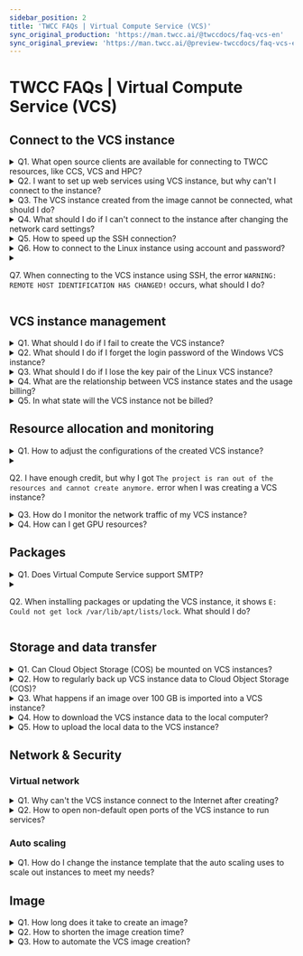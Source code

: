 ```yaml
---
sidebar_position: 2
title: 'TWCC FAQs | Virtual Compute Service (VCS)'
sync_original_production: 'https://man.twcc.ai/@twccdocs/faq-vcs-en' 
sync_original_preview: 'https://man.twcc.ai/@preview-twccdocs/faq-vcs-en'
---
```


# TWCC FAQs | Virtual Compute Service (VCS)

## Connect to the VCS instance
<details>

<summary> Q1. What open source clients are available for connecting to TWCC resources, like CCS, VCS and HPC?</summary>

Third-party open source software such as MobaXterm, PuTTY and VSCode can be used.

</details>

<details>

<summary> Q2. I want to set up web services using VCS instance, but why can't I connect to the instance?</summary>

Please check whether the instance's security group or firewall rules block the connection. For related documents, see:

- [Security Group](https://man.twcc.ai/@twccdocs/doc-vcs-main-en/https%3A%2F%2Fman.twcc.ai%2F%40twccdocs%2Fguide-vcs-sg-en)
- [Basic Virtual Firewall](https://man.twcc.ai/@twccdocs/doc-vcs-main-en/https%3A%2F%2Fman.twcc.ai%2F%40twccdocs%2Fguide-vcs-vnf-en)

</details>

<details>

<summary> Q3. The VCS instance created from the image cannot be connected, what should I do? </summary>

Please check the following two configurations of the VCS instance before creating the image:
1. If you set /etc/fstab to automatically mount the disk, please comment out this setting or add the `nofail` option, otherwise you will be unable to connect to the instance created by the image if cannot find the device.
2. If you are using Ubuntu 18.04 instance, and you have changed the network configurations of /etc/network/interfaces, it will also cause the connection failure.

After checking the above two settings, create an image for the VCS instance again, and use the newly created image to create the VCS instance. If it still failed to connect, please describe the situation in detail and send an e-mail to isupport@twcc.ai, the Technical Support team will assist you to solve the problem.

</details>

<details>

<summary> Q4. What should I do if I can't connect to the instance after changing the network card settings?</summary>

After the network card settings are changed, it might cause a failure to connect to the VCS instance. Therefore, we strongly recommend you not to change the network card settings. Please be careful when operating and deploying.

If you can't connect to the instance, please describe the situation and VCS instance information in detail, and send an e-mail to isupport@twcc.ai, the Technical Support team will assist you to solve the problem.

</details>

<details>

<summary> Q5. How to speed up the SSH connection?</summary>

Please adjust the DNS settings of the VCS instance to make the SSH connection speed faster. The setting method and steps are as follows:

**Step 1.** Enter the command

```
sudo vi /etc/ssh/sshd_config
```

**Step 2.** Press `i` key to enter insert mode<br/>
**Step 3.** Add a line of command

```
Use DNS no
```

**Step 4.** Press `esc` key to exit insert mode, then enter `:wq!`  to save the file.
<br/>

If you still have a slow connection after the modification, please contact the Technical Support: isupport@twcc.ai, and provide your local IP and the result of the traceroute to the instance.


</details>


<details>

<summary> Q6. How to connect to the Linux instance using account and password?</summary>

See [<ins>this document</ins>](https://man.twcc.ai/@twccdocs/doc-vcs-main-en/https%3A%2F%2Fman.twcc.ai%2F%40twccdocs%2Fhowto-vcs-create-usr-linux-en) to connect to the Linux instance using the account and password, which is a solution to losing key pairs or damaging files.

</details>

<details>

<summary> 

Q7. When connecting to the VCS instance using SSH, the error ```WARNING: REMOTE HOST IDENTIFICATION HAS CHANGED!``` occurs, what should I do?

</summary>

The reason for this error is that the certificate stored on the local computer is different from the VCS instance. Therefore, you can avoid this error by deleting the certificate information of the local computer and regenerating it when connecting to the instance. See the following command:


```
ssh-keygen  -f  "/Your_Path/.ssh/known_hosts"  -R  "Public IP"
```


`Your_Path` is the path of your local computer, and the following message will appear when you connect again:


```Are you sure you want to continue connecting (yes/no)? ```
Enter ```Yes``` to connect and generate a new certificate.

</details>

<div style={{height:10+'px'}}></div>


## VCS instance management

<details>

<summary> Q1. What should I do if I fail to create the VCS instance?</summary>

Go to the **VCS Instance Details** page, hover to the **`Unsuccessful`** state, and it will display the creation failure message.
Please take a screenshot of this page (and the creation failure message), together with the project ID and the VCS instance information (ID, image, hardware configuration, etc.) and send an e-mail to isupport@twcc.ai. Technical Support team will assist you to solve the problem.

</details>

<details>

<summary> Q2. What should I do if I forget the login password of the Windows VCS instance?</summary>

When creating a VCS instance, please be sure to save your password properly. If you forget the password, you can delete the instance and re-create it; if you need to save the data and configuration of the original instance, you can create an image of the instance first, and then create a new instance from the image and reset the password.

</details>

<details>

<summary> Q3. What should I do if I lose the key pair of the Linux VCS instance?</summary>

When creating a VCS instance, please be sure to keep your key pair properly. If you lose the key pair, you can delete the instance and re-create it; if you need to save the data and configuration of the original instance, you can create an image of the instance first, and then create a new instance from the image and use the new key pair.

</details>

<details>

<summary> Q4. What are the relationship between VCS instance states and the usage billing?</summary>

| VCS instance state | Instance usage billing| 
| -------- | -------- | 
| ```Starting```   | Not billed    | 
| ```Ready```      | Billed     |
| ```Stopping```   | Billed     |
| ```Shutdown```   | Billed     |
| ```Queueing```   | Not billed     |
| ```Deleting```   | Billed until the instance is successfully deleted   |
| ```Stopped```    | Not billed   |
| ```Error```      | Not billed   |

The instance will be billed in the ```Starting``` state if it is started from the ```Shutdown``` state.

</details>

<details>

<summary> Q5. In what state will the VCS instance not be billed?</summary>

The VCS instance will not be billed in the ```Queueing```, ```Stopped``` and ```Error``` states, and it will be billed in other states.
Whether the VCS instance in the ```Starting``` state be billed or not depends on the usage scenario. For detailed explanation, please see Q4.

</details>

<div style={{height:10+'px'}}></div>


## Resource allocation and monitoring

<details>

<summary> Q1. How to adjust the configurations of the created VCS instance?</summary>

If the configurations do not meet your requirements after creation and need to be adjusted to a smaller or larger instance, see [<ins>HowTo: Resize VCS instances</ins>](https://man.twcc.ai/@twccdocs/doc-vcs-main-en/https%3A%2F%2Fman.twcc.ai%2F%40twccdocs%2Fhowto-vcs-resize-instance-en).

</details>

<details>

<summary> 

Q2. I have enough credit, but why I got `The project is ran out of the resources and cannot create anymore.` error when I was creating a VCS instance?

</summary>

This message shows that your CPU usage has reached the project quota. We recommend you release CPU by creating images of the unused or less used VCS instances for future use, and delete the VCS instances.

</details>

<details>

<summary> Q3. How do I monitor the network traffic of my VCS instance?</summary>

On TWCC Portal, you can monitor the usage of CPU, disk, memory and network traffic with simple charts. You may install the monitoring program by yourself to get more detailed information.

</details>

<details>

<summary> Q4. How can I get GPU resources?</summary>

To efficiently allocate the frequently requested GPU resources, please email us your request at isupport@twcc.ai. We will have someone at your service.

</details>

<div style={{height:10+'px'}}></div>


## Packages

<details>

<summary> Q1. Does Virtual Compute Service support SMTP? </summary>

In a VCS instance, you can install any software or applications for your needs, so you can set up and configure a SMTP server on a VCS instance to send e-mail.

</details>

<details>

<summary> 

Q2. When installing packages or updating the VCS instance, it shows `E: Could not get lock /var/lib/apt/lists/lock`. What should I do?

</summary>

1. When installing or updating the packages, there might be some error messages about the lock file. Please delete the lock file and try again.
2. It is recommended to use Ubuntu 20.04 image to avoid this problem.

</details>

<div style={{height:10+'px'}}></div>


## Storage and data transfer

<details>

<summary> Q1. Can Cloud Object Storage (COS) be mounted on VCS instances?</summary>

Yes, COS can be mounted on VCS instances. You have the full permission of the instance, so you can perform any operations on the instance. To mount COS using s3fs or related packages, see [<ins>s3fs-fuse</ins>](https://github.com/s3fs-fuse/s3fs-fuse).

</details>

<details>

<summary> Q2. How to regularly back up VCS instance data to Cloud Object Storage (COS)?</summary>

Use TWCC-CLI and `crontab -e` to set up scheduled regular image creation.
- For details on using TWCC-CLI, see [<ins>4-3. Upload files to bucket</ins>](https://man.twcc.ai/@twccdocs/twcc-cli-v05#4-3-%E4%B8%8A%E5%82%B3%E6%AA%94%E6%A1%88%E8%87%B3%E5%84%B2%E5%AD%98%E9%AB%94).
- For details on using `crontab -e`, see [<ins>crontab guru</ins>](https://crontab.guru/) or [<ins>crontab(5) - Linux man page</ins>](https://linux.die.net/man/5/crontab).

</details>

<details>

<summary> Q3. What happens if an image over 100 GB is imported into a VCS instance?</summary>

The size of the system disk is 100GB. Though you won't be charged for the extra storage, the VCS instance won't be able to start if the system disk is used over 100GB.

</details>

<details>

<summary> Q4. How to download the VCS instance data to the local computer?</summary>

There are 2 methods you can use to download the instance data to your local machine:
1. Using the Cloud Object Storage (COS). This method can not only achieve the purpose of data transmission, but also back up your instance:
    - **Step 1.** [<ins> Back up the data to COS</ins>](https://www.twcc.ai/doc?page=backup).<br/>
    - **Step 2.** From your local machine, go to the **Cloud Object Storage Management** page on TWCC Portal to [<ins>download files</ins>](https://www.twcc.ai/doc?page=object#%E4%B8%8B%E8%BC%89%E6%AA%94%E6%A1%88) or use [<ins> third-party software</ins>](https://www.twcc.ai/doc?page=object#%E4%BD%BF%E7%94%A8%E7%AC%AC%E4%B8%89%E6%96%B9%E8%BB%9F%E9%AB%94%E7%AE%A1%E7%90%86%E6%AA%94%E6%A1%88) to download multiple files at once.
2. From your local machine, [<ins>Use MobaXterm to connect to the VCS instance</ins>](https://www.twcc.ai/doc?page=vm#%E9%80%A3%E7%B7%9A%E8%99%9B%E6%93%AC%E9%81%8B%E7%AE%97%E5%80%8B%E9%AB%94), and select "**Sftp**" icon on the left side to view, upload and download files. 

</details>

<details>

<summary> Q5. How to upload the local data to the VCS instance?</summary>

There are 2 methods you can use to upload your local data to the VCS instance:
1. Using Cloud Object Service (COS):
    - **Step 1.** [<ins>Upload local files to Cloud Object Storage Service (COS)</ins>](https://www.twcc.ai/doc?page=object#%E4%B8%8A%E5%82%B3%E6%AA%94%E6%A1%88)<br/>
    - **Step 2.** [<ins>Connect to the VCS instance</ins>](https://www.twcc.ai/doc?page=vm#%E9%80%A3%E7%B7%9A%E8%99%9B%E6%93%AC%E9%81%8B%E7%AE%97%E5%80%8B%E9%AB%94)<br/>
    - **Step 3.** Use the built-in TWCC-CLI to [<ins>Download the files in COS to the designated directory</ins>](https://man.twcc.ai/@twccdocs/twcc-cli-v05#4-%E9%9B%B2%E7%AB%AF%E7%89%A9%E4%BB%B6%E5%84%B2%E5%AD%98%E6%9C%8D%E5%8B%99COS-Cloud-Object-Storage).
2. From your local machine, [<ins>Use MobaXterm to connect to the VCS instance</ins>](https://www.twcc.ai/doc?page=vm#%E9%80%A3%E7%B7%9A%E8%99%9B%E6%93%AC%E9%81%8B%E7%AE%97%E5%80%8B%E9%AB%94), and select "**Sftp**" icon on the left side to view, upload and download files.

</details>

<div style={{height:10+'px'}}></div>


## Network & Security

### Virtual network

<details>

<summary> Q1. Why can't the VCS instance connect to the Internet after creating?</summary>

Please check the virtual network configurations.
If you have enabled the Basic Virtual Firewall (BVF), and you're not sure whether the rules are set correctly, we suggest you disable the firewall first and try to connect again.
For Basic Virtual Firewall (BVF) configurations, refer to [<ins>this document</ins>](https://man.twcc.ai/@twccdocs/doc-vcs-main-en/https%3A%2F%2Fman.twcc.ai%2F%40twccdocs%2Fguide-vcs-vnf-en), or contact the Technical Support: [isupport@twcc.ai](isupport@twcc.ai).

</details>

<details>

<summary> Q2. How to open non-default open ports of the VCS instance to run services?</summary>

- The default open ports of Linux instance: 22、443
- The default open ports of Wondows instance: 22、443、9833
- You may open an additional port by setting the security group, please refer to [<ins>this document</ins>](https://man.twcc.ai/@twccdocs/doc-vcs-main-en/https%3A%2F%2Fman.twcc.ai%2F%40twccdocs%2Fguide-vcs-sg-en).

</details>

<div style={{height:10+'px'}}></div>

### Auto scaling

<details>

<summary> Q1. How do I change the instance template that the auto scaling uses to scale out instances to meet my needs?</summary>

Please follow the steps:
* Create a template image
1. Create a VCS instance, deploy the environment and files, and create an instance image (or use your existing instance to create an image).
2. Create a VCS instance from the image created in the Step 1.
* Set up auto scaling
3. Create an auto scaling.
4. Attach the auto scaling to the instance created in Step 2.
Follow the steps above, the auto scaling will use the template to scale out instances that meet your needs.

</details>

<div style={{height:10+'px'}}></div>


## Image

<details>

<summary> Q1. How long does it take to create an image?</summary>

The image creation takes about 10-15 minutes.

</details>

<details>

<summary> Q2. How to shorten the image creation time?</summary>

If data transmitting while creating the image, the backup might be inconsistent, and the data might be saved incompletely; moreover, the backup process is longer than usual. Therefore, we suggest you shut down the instance manually (`$ sudo shutdown`) and make sure the data has been written into the virtual disks before creating an image.

</details>

<details>

<summary> Q3. How to automate the VCS image creation?</summary>

Use TWCC-CLI and `crontab -e` to set up scheduled regular image creation.
- For details on using TWCC-CLI, see [<ins>3-6. VCS instance image</ins>](https://man.twcc.ai/@twccdocs/twcc-cli-v05#3-6-%E8%99%9B%E6%93%AC%E9%81%8B%E7%AE%97%E5%80%8B%E9%AB%94%E5%BF%AB%E7%85%A7-TBD%E2%80%A6).
- For details on using `crontab -e`, see [<ins>crontab guru</ins>](https://crontab.guru/) or [<ins>crontab(5) - Linux man page</ins>](https://linux.die.net/man/5/crontab).

</details>
